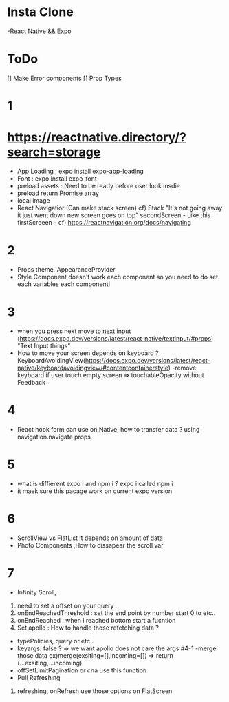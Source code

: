 # Insta Clone

-React Native && Expo

# ToDo

[] Make Error components
[] Prop Types

# 1

# https://reactnative.directory/?search=storage

- App Loading : expo install expo-app-loading
- Font : expo install expo-font
- preload assets : Need to be ready before user look insdie
- preload return Promise array
- local image
- React Navigatior (Can make stack screen)
  cf) Stack "It's not going away it just went down new screen goes on top"
  secondScreen - Like this
  firstScreeen -
  cf) https://reactnavigation.org/docs/navigating

# 2

- Props theme, AppearanceProvider
- Style Component doesn't work each component so you need to do set each variables each component!

# 3

- when you press next move to next input (https://docs.expo.dev/versions/latest/react-native/textinput/#props) "Text Input things"
- How to move your screen depends on keyboard ? KeyboardAvoidingView(https://docs.expo.dev/versions/latest/react-native/keyboardavoidingview/#contentcontainerstyle)
  -remove keyboard if user touch empty screen => touchableOpacity without Feedback

# 4

- React hook form can use on Native, how to transfer data ? using navigation.navigate props

# 5

- what is diffierent expo i and npm i ? expo i called npm i
- it maek sure this pacage work on current expo version

# 6

- ScrollView vs FlatList it depends on amount of data
- Photo Components ,How to dissapear the scroll var

# 7

- Infinity Scroll,

1. need to set a offset on your query
2. onEndReachedThreshold : set the end point by number start 0 to etc..
3. onEndReached : when i reached bottom start a fucntion
4. Set apollo : How to handle those refetching data ?

- typePolicies, query or etc..
- keyargs: false ? => we want apollo does not care the args
  #4-1
  -merge those data
  ex)merge(exsiting=[],incoming=[]) => return (...exsiting,...incoming)
- offSetLimitPagination or cna use this function
- Pull Refreshing

1. refreshing, onRefresh use those options on FlatScreen
